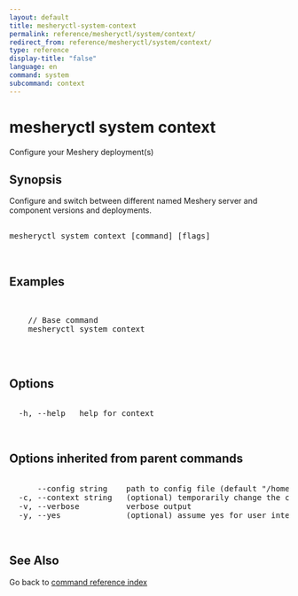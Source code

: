 ```yaml
---
layout: default
title: mesheryctl-system-context
permalink: reference/mesheryctl/system/context/
redirect_from: reference/mesheryctl/system/context/
type: reference
display-title: "false"
language: en
command: system
subcommand: context
---
```


# mesheryctl system context

Configure your Meshery deployment(s)

## Synopsis

Configure and switch between different named Meshery server and component versions and deployments.

<pre class='codeblock-pre'>
<div class='codeblock'>
mesheryctl system context [command] [flags]

</div>
</pre> 

## Examples

<pre class='codeblock-pre'>
<div class='codeblock'>

	// Base command
	mesheryctl system context
	

</div>
</pre> 

## Options

<pre class='codeblock-pre'>
<div class='codeblock'>
  -h, --help   help for context

</div>
</pre>

## Options inherited from parent commands

<pre class='codeblock-pre'>
<div class='codeblock'>
      --config string    path to config file (default "/home/admin-pc/.meshery/config.yaml")
  -c, --context string   (optional) temporarily change the current context.
  -v, --verbose          verbose output
  -y, --yes              (optional) assume yes for user interactive prompts.

</div>
</pre>

## See Also

Go back to [command reference index](/reference/mesheryctl/) 
